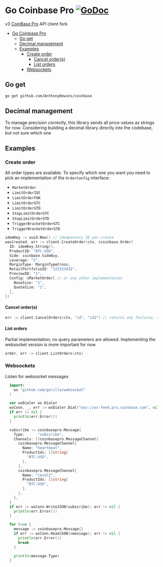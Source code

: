 Go Coinbase Pro [![GoDoc](http://img.shields.io/badge/godoc-reference-blue.svg)](https://pkg.go.dev/github.com/AnthonyHewins/coinbase)
========

v3 [CoinBase Pro](https://pro.coinbase.com) API client fork

- [Go Coinbase Pro ](#go-coinbase-pro-)
  - [Go get](#go-get)
  - [Decimal management](#decimal-management)
  - [Examples](#examples)
    - [Create order](#create-order)
      - [Cancel order(s)](#cancel-orders)
      - [List orders](#list-orders)
    - [Websockets](#websockets)

## Go get

```sh
go get github.com/AnthonyHewins/coinbase
```

## Decimal management

To manage precision correctly, this library sends all price values as strings for now.
Considering building a decimal library directly into the codebase, but not sure which one

## Examples

### Create order

All order types are available. To specify which one you want you need to pick
an implementation of the `OrderConfig` interface:

- `MarketOrder`
- `LimitOrderIOC`
- `LimitOrderFOK`
- `LimitOrderGTC`
- `LimitOrderGTD`
- `StopLimitOrderGTC`
- `StopLimitOrderGTD`
- `TriggerBracketOrderGTC`
- `TriggerBracketOrderGTD`

```go
idemKey := uuid.New() // idempotency ID you create
wasCreated, err := client.CreateOrder(ctx, &coinbase.Order{
  ID: idemKey.String(),
  ProductID: "BTC-USD",
  Side: coinbase.SideBuy,
  Leverage: "2",
  MarginType: MarginTypeCross,
  RetailPortfolioID: "123153432",
  PreviewID: "1",
  Config: &MarketOrder{ // or any other implementation
    BaseSize: "1",
    QuoteSize: "1",
  },
})
```

#### Cancel order(s)

```go
err := client.CancelOrders(ctx, "id", "id2") // returns any failures, any error
```

#### List orders

Partial implementation; no query parameters are allowed.
Implementing the websocket version is more important for now

```go
order, err := client.ListOrders(ctx)
```

### Websockets
Listen for websocket messages

```go
  import(
    ws "github.com/gorilla/websocket"
  )

  var wsDialer ws.Dialer
  wsConn, _, err := wsDialer.Dial("wss://ws-feed.pro.coinbase.com", nil)
  if err != nil {
    println(err.Error())
  }

  subscribe := coinbasepro.Message{
    Type:      "subscribe",
    Channels: []coinbasepro.MessageChannel{
      coinbasepro.MessageChannel{
        Name: "heartbeat",
        ProductIds: []string{
          "BTC-USD",
        },
      },
      coinbasepro.MessageChannel{
        Name: "level2",
        ProductIds: []string{
          "BTC-USD",
        },
      },
    },
  }
  if err := wsConn.WriteJSON(subscribe); err != nil {
    println(err.Error())
  }

  for true {
    message := coinbasepro.Message{}
    if err := wsConn.ReadJSON(&message); err != nil {
      println(err.Error())
      break
    }

    println(message.Type)
  }

```
